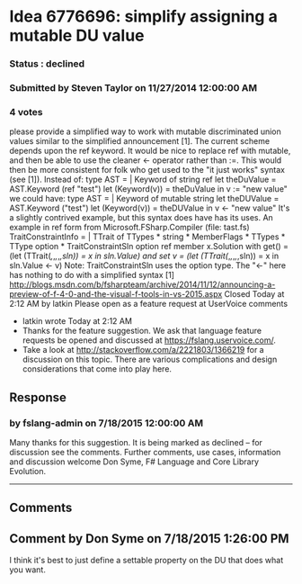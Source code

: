 # Idea 6776696: simplify assigning a mutable DU value #

### Status : declined

### Submitted by Steven Taylor on 11/27/2014 12:00:00 AM

### 4 votes

please provide a simplified way to work with mutable discriminated union values similar to the simplified announcement [1].
The current scheme depends upon the ref keyword. It would be nice to replace ref with mutable, and then be able to use the cleaner <- operator rather than :=. This would then be more consistent for folk who get used to the "it just works" syntax (see [1]).
Instead of:
type AST = | Keyword of string ref
let theDuValue = AST.Keyword (ref "test")
let (Keyword(v)) = theDuValue in v := "new value"
we could have:
type AST = | Keyword of mutable string
let theDUValue = AST.Keyword ("test")
let (Keyword(v)) = theDUValue in v <- "new value"
It's a slightly contrived example, but this syntax does have has its uses.
An example in ref form from Microsoft.FSharp.Compiler (file: tast.fs)
TraitConstraintInfo =
| TTrait of TTypes * string * MemberFlags * TTypes * TType option * TraitConstraintSln option ref
member x.Solution
with get() = (let (TTrait(_,_,_,_,_,sln)) = x in sln.Value)
and set v = (let (TTrait(_,_,_,_,_,sln)) = x in sln.Value <- v)
Note: TraitConstraintSln uses the option type. The "<-" here has nothing to do with a simplified syntax
[1] http://blogs.msdn.com/b/fsharpteam/archive/2014/11/12/announcing-a-preview-of-f-4-0-and-the-visual-f-tools-in-vs-2015.aspx
Closed Today at 2:12 AM by latkin
Please open as a feature request at UserVoice
comments
* latkin wrote Today at 2:12 AM
* Thanks for the feature suggestion. We ask that language feature requests be opened and discussed at https://fslang.uservoice.com/.
* Take a look at http://stackoverflow.com/a/2221803/1366219 for a discussion on this topic. There are various complications and design considerations that come into play here.



## Response 
### by fslang-admin on 7/18/2015 12:00:00 AM

Many thanks for this suggestion. It is being marked as declined – for discussion see the comments.
Further comments, use cases, information and discussion welcome
Don Syme, F# Language and Core Library Evolution.

------------------------
## Comments


## Comment by Don Syme on 7/18/2015 1:26:00 PM
I think it's best to just define a settable property on the DU that does what you want.

